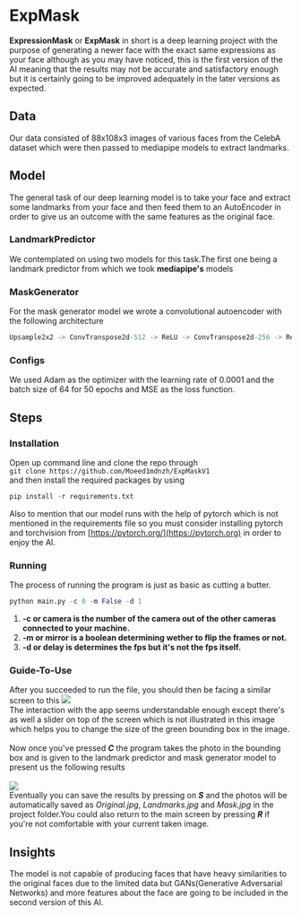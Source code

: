 # ExpMask
**ExpressionMask** or **ExpMask** in short is a deep learning project with the purpose of generating a newer face with the exact same expressions as your face although as you may have noticed, this is the first version of the AI meaning that the results may not be accurate and satisfactory enough but it is certainly going to be improved adequately in the later versions as expected.

## Data
Our data consisted of 88x108x3 images of various faces from the CelebA dataset which were then passed to mediapipe models to extract landmarks.

## Model
The general task of our deep learning model is to take your face and extract some landmarks from your face and then feed them to an AutoEncoder in order to give us an outcome with the same features as the original face.
### LandmarkPredictor
We contemplated on using two models for this task.The first one being a landmark predictor from which we took **mediapipe's** models 
### MaskGenerator
For the mask generator model we wrote a convolutional autoencoder with the following architecture
```python
Upsample2x2 -> ConvTranspose2d-512 -> ReLU -> ConvTranspose2d-256 -> ReLU -> Upsample2x2 -> ConvTranspose2d-256 -> ReLU -> ConvTranspose2d-128 -> ReLU -> ConvTranspose2d-3 -> Tanh
```
### Configs
We used Adam as the optimizer with the learning rate of 0.0001 and the batch size of 64 for 50 epochs and MSE as the loss function. 

## Steps
### Installation
Open up command line  and clone the repo through <br/>
`git clone https://github.com/Moeed1mdnzh/ExpMaskV1` <br/>
and then install the required packages by using
```python
pip install -r requirements.txt
```
Also to mention that our model runs with the help of pytorch which is not mentioned in the requirements file so you must consider installing pytorch and torchvision from [https://pytorch.org/](https://pytorch.org) in order to enjoy the AI.
### Running
The process of running the program is just as basic as cutting a butter.
```python 
python main.py -c 0 -m False -d 1
```
1. **-c or camera is the number of the camera out of the other cameras connected to your machine.**<br/>
2. **-m or mirror is a boolean determining wether to flip the frames or not.** <br/>
3. **-d or delay is determines the fps but it's not the fps itself.**
### Guide-To-Use
After you succeeded to run the file, you should then be facing a similar screen to this
![](https://github.com/Moeed1mdnzh/ExpMaskV1/blob/master/images/PageA.jpg) <br/>
The interaction with the app seems understandable enough except there's as well a slider on top of the screen which is not illustrated in this image which helps you to change the size of the green bounding box in the image.<br/><br/>
Now once you've pressed ***C*** the program takes the photo in the bounding box and is given to the landmark predictor and mask generator model to present us the following results <br/><br/>
![](https://github.com/Moeed1mdnzh/ExpMaskV1/blob/master/images/PageB.jpg)<br/>
Eventually you can save the results by pressing on ***S*** and the photos will be automatically saved as *Original.jpg*, *Landmarks.jpg* and *Mask.jpg* in the project folder.You could also return to the main screen by pressing ***R*** if you're not comfortable with your current taken image.
## Insights
The model is not capable of producing faces that have heavy similarities to the original faces due to the limited data but GANs(Generative Adversarial Networks) and more features about the face are going to be included in the second version of this AI.
